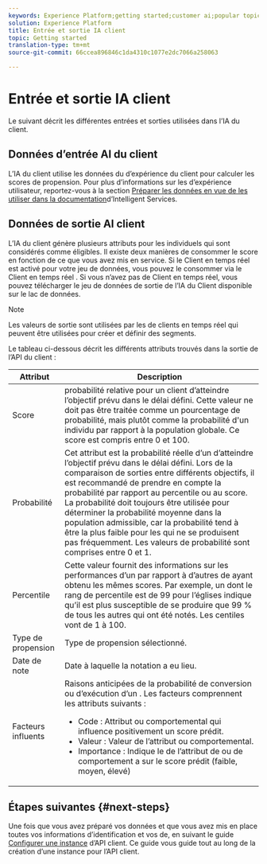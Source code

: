 ```yaml
---
keywords: Experience Platform;getting started;customer ai;popular topics
solution: Experience Platform
title: Entrée et sortie IA client
topic: Getting started
translation-type: tm+mt
source-git-commit: 66ccea896846c1da4310c1077e2dc7066a258063

---
```



# Entrée et sortie IA client

Le suivant  décrit les différentes entrées et sorties utilisées dans l’IA du client.

## Données d’entrée AI du client

L’IA du client utilise les données du d’expérience du client pour calculer les scores de propension. Pour plus d’informations sur les  d’expérience utilisateur, reportez-vous à la section [Préparer les données en vue de les utiliser dans la documentation](../data-preparation.md)d’Intelligent Services.

## Données de sortie AI client

L’IA du client génère plusieurs attributs pour les  individuels qui sont considérés comme éligibles. Il existe deux manières de consommer le score en fonction de ce que vous avez mis en service. Si le  Client en temps réel est activé pour votre jeu de données, vous pouvez le consommer via le Client en temps réel . Si vous n’avez pas de Client en temps réel, vous pouvez télécharger le jeu de données de sortie de l’IA du Client disponible sur le lac de données.

>[!NOTE]
>Les valeurs de sortie sont utilisées par les de clients en temps réel qui peuvent être utilisées pour créer et définir des segments.

Le tableau ci-dessous décrit les différents attributs trouvés dans la sortie de l’API du client :

| Attribut | Description |
| ----- | ----------- |
| Score | probabilité relative pour un client d’atteindre l’objectif prévu dans le délai défini. Cette valeur ne doit pas être traitée comme un pourcentage de probabilité, mais plutôt comme la probabilité d&#39;un individu par rapport à la population globale. Ce score est compris entre 0 et 100. |
| Probabilité | Cet attribut est la probabilité réelle d’un d’atteindre l’objectif prévu dans le délai défini. Lors de la comparaison de sorties entre différents objectifs, il est recommandé de prendre en compte la probabilité par rapport au percentile ou au score. La probabilité doit toujours être utilisée pour déterminer la probabilité moyenne dans la population admissible, car la probabilité tend à être la plus faible pour les  qui ne se produisent pas fréquemment. Les valeurs de probabilité sont comprises entre 0 et 1. |
| Percentile | Cette valeur fournit des informations sur les performances d’un  par rapport à d’autres  de ayant obtenu les mêmes scores. Par exemple, un dont le rang de percentile est de 99 pour l’églises indique qu’il est plus susceptible de se produire que 99 % de tous les autres  qui ont été notés. Les centiles vont de 1 à 100. |
| Type de propension | Type de propension sélectionné. |
| Date de note | Date à laquelle la notation a eu lieu. |
| Facteurs influents | Raisons anticipées de la probabilité de conversion ou d’exécution d’un . Les facteurs comprennent les attributs suivants :<ul><li>Code : Attribut  ou comportemental qui influence positivement un  score prédit. </li><li>Valeur : Valeur de l’attribut  ou comportemental.</li><li>Importance : Indique le  de l’attribut de ou de comportement a sur le score prédit (faible, moyen, élevé)</li></ul> |

## Étapes suivantes {#next-steps}

Une fois que vous avez préparé vos données et que vous avez mis en place toutes vos informations d’identification et vos  de,  en suivant le guide [Configurer une instance](./user-guide/configure.md) d’API client. Ce guide vous guide tout au long de la création d’une instance pour l’API client.